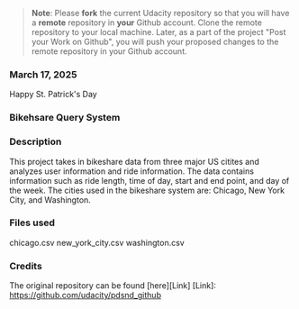 >**Note**: Please **fork** the current Udacity repository so that you will have a **remote** repository in **your** Github account. Clone the remote repository to your local machine. Later, as a part of the project "Post your Work on Github", you will push your proposed changes to the remote repository in your Github account.

### March 17, 2025
Happy St. Patrick's Day

### Bikehsare Query System

### Description
This project takes in bikeshare data from three major US citites and analyzes user information and ride information. The data contains information such as ride length, time of day, start and end point, and day of the week. 
The cities used in the bikeshare system are: Chicago, New York City, and Washington.

### Files used
chicago.csv
new_york_city.csv
washington.csv

### Credits
The original repository can be found [here][Link]
[Link]: https://github.com/udacity/pdsnd_github

